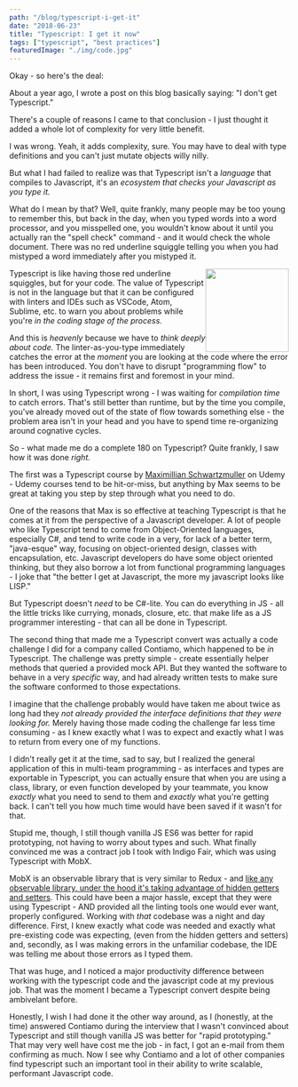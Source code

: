 ```yaml
---
path: "/blog/typescript-i-get-it"
date: "2018-06-23"
title: "Typescript: I get it now"
tags: ["typescript", "best practices"]
featuredImage: "./img/code.jpg"
---
```


Okay - so here's the deal: 

About a year ago, I wrote a post on this blog basically saying: "I don't get Typescript." 

There's a couple of reasons I came to that conclusion - I just thought it added a whole lot of complexity for very little benefit.  

I was wrong. Yeah, it adds complexity, sure. You may have to deal with type definitions and you can't just mutate objects willy nilly.  

But what I had failed to realize was that Typescript isn't a *language* that compiles to Javascript, it's an *ecosystem that checks your Javascript as you type it.* 

What do I mean by that? Well, quite frankly, many people may be too young to remember this, but back in the day, when you typed words into a word processor, and you misspelled one, you wouldn't know about it until you actually ran the "spell check" command - and it would check the whole document.  There was no red underline squiggle telling you when you had mistyped a word immediately after you mistyped it.  

<img src="https://i.imgur.com/0dKFt9i.png" width="150" height="150" style="float: right"/>Typescript is like having those red underline squiggles, but for your code.  The value of Typescript is not in the language but that it can be configured with linters and IDEs such as VSCode, Atom, Sublime, etc. to warn you about problems while you're *in the coding stage of the process.*  

And this is *heavenly* because we have to *think deeply about code.*  The linter-as-you-type immediately catches the error at the *moment* you are looking at the code where the error has been introduced.  You don't have to disrupt "programming flow" to address the issue - it remains first and foremost in your mind. 

In short, I was using Typescript wrong - I was waiting for *compilation time* to catch errors.  That's still better than runtime, but by the time you compile, you've already moved out of the state of flow towards something else - the problem area isn't in your head and you have to spend time re-organizing around cognative cycles.  

So - what made me do a complete 180 on Typescript?  Quite frankly, I saw how it was done *right.* 

The first was a Typescript course by [Maximillian Schwartzmuller](https://www.udemy.com/user/maximilian-schwarzmuller/) on Udemy - Udemy courses tend to be hit-or-miss, but anything by Max seems to be great at taking you step by step through what you need to do. 

One of the reasons that Max is so effective at teaching Typescript is that he comes at it from the perspective of a Javascript developer. A lot of people who like Typescript tend to come from Object-Oriented languages, especially C#, and tend to write code in a very, for lack of a better term, "java-esque" way, focusing on object-oriented design, classes with encapsulation, etc.  Javascript developers do have some object oriented thinking, but they also borrow a lot from functional programming languages - I joke that "the better I get at Javascript, the more my javascript looks like LISP." 

But Typescript doesn't *need* to be C#-lite. You can do everything in JS - all the little tricks like currying, monads, closure, etc. that make life as a JS programmer interesting - that can all be done in Typescript.  

The second thing that made me a Typescript convert was actually a code challenge I did for a company called Contiamo, which happened to be *in* Typescript. The challenge was pretty simple - create essentially helper methods that queried a provided mock API. But they wanted the software to behave in a very *specific* way, and had already written tests to make sure the software conformed to those expectations.  

I imagine that the challenge probably would have taken me about twice as long had they *not already provided the interface definitions that they were looking for.* Merely having those made coding the challenge far less time consuming - as I knew exactly what I was to expect and exactly what I was to return from every one of my functions. 

I didn't really get it at the time, sad to say, but I realized the general application of this in multi-team programming - as interfaces and types are exportable in Typescript, you can actually ensure that when you are using a class, library, or even function developed by your teammate, you know *exactly* what you need to send to them and *exactly* what you're getting back.  I can't tell you how much time would have been saved if it wasn't for that.  

Stupid me, though, I still though vanilla JS ES6 was better for rapid prototyping, not having to worry about types and such.  What finally convinced me was a contract job I took with Indigo Fair, which was using Typescript with MobX. 

MobX is an observable library that is very similar to Redux - and [like any observable library, under the hood it's taking advantage of hidden getters and setters](./getters-and-setters-antipattern).  This could have been a major hassle, except that they were using Typescript - AND provided all the linting tools one would ever want, properly configured. Working with *that* codebase was a night and day difference. First, I knew exactly what code was needed and exactly what pre-existing code was expecting, (even from the hidden getters and setters) and, secondly, as I was making errors in the unfamiliar codebase, the IDE was telling me about those errors as I typed them. 

That was huge, and I noticed a major productivity difference between working with the typescript code and the javascript code at my previous job.  That was the moment I became a Typescript convert despite being ambivelant before. 

Honestly, I wish I had done it the other way around, as I (honestly, at the time) answered Contiamo during the interview that I wasn't convinced about Typescript and still though vanilla JS was better for "rapid prototyping."  That may very well have cost me the job - in fact, I got an e-mail from them confirming as much. Now I see why Contiamo and a lot of other companies find typescript such an important tool in their ability to write scalable, performant Javascript code. 
